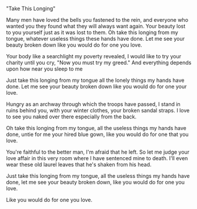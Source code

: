 "Take This Longing"

Many men have loved the bells
you fastened to the rein,
and everyone who wanted you
they found what they will always want again.
Your beauty lost to you yourself
just as it was lost to them.
Oh take this longing from my tongue,
whatever useless things these hands have done.
Let me see your beauty broken down
like you would do for one you love.

Your body like a searchlight
my poverty revealed,
I would like to try your charity
until you cry, "Now you must try my greed."
And everything depends upon
how near you sleep to me

Just take this longing from my tongue
all the lonely things my hands have done.
Let me see your beauty broken down
like you would do for one your love.

Hungry as an archway
through which the troops have passed,
I stand in ruins behind you,
with your winter clothes, your broken sandal straps.
I love to see you naked over there
especially from the back.

Oh take this longing from my tongue,
all the useless things my hands have done,
untie for me your hired blue gown,
like you would do for one that you love.

You're faithful to the better man,
I'm afraid that he left.
So let me judge your love affair
in this very room where I have sentenced
mine to death.
I'll even wear these old laurel leaves
that he's shaken from his head.

Just take this longing from my tongue,
all the useless things my hands have done,
let me see your beauty broken down,
like you would do for one you love.

Like you would do for one you love.
